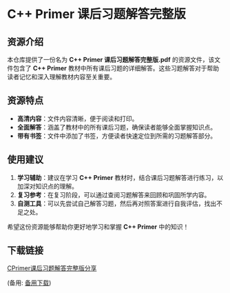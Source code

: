 # C++ Primer 课后习题解答完整版

## 资源介绍

本仓库提供了一份名为 **C++ Primer 课后习题解答完整版.pdf** 的资源文件，该文件包含了 **C++ Primer** 教材中所有课后习题的详细解答。这些习题解答对于帮助读者记忆和深入理解教材内容至关重要。

## 资源特点

- **高清内容**：文件内容清晰，便于阅读和打印。
- **全面解答**：涵盖了教材中的所有课后习题，确保读者能够全面掌握知识点。
- **带有书签**：文件中添加了书签，方便读者快速定位到所需的习题解答部分。

## 使用建议

1. **学习辅助**：建议在学习 **C++ Primer** 教材时，结合课后习题解答进行练习，以加深对知识点的理解。
2. **复习参考**：在复习阶段，可以通过查阅习题解答来回顾和巩固所学内容。
3. **自测工具**：可以先尝试自己解答习题，然后再对照答案进行自我评估，找出不足之处。

希望这份资源能够帮助你更好地学习和掌握 **C++ Primer** 中的知识！

## 下载链接
[CPrimer课后习题解答完整版分享](https://pan.quark.cn/s/435d4fd89e86) 

(备用: [备用下载](https://pan.baidu.com/s/1PYlqHWYEoP98iUC6bDAaJQ?pwd=1234))
